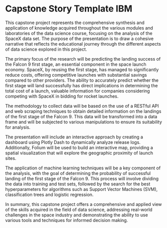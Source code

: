 # Capstone Story Template IBM

This capstone project represents the comprehensive synthesis and application of knowledge acquired throughout the various modules and laboratories of the data science course, focusing on the analysis of the SpaceX data set. The purpose of the presentation is to draw a cohesive narrative that reflects the educational journey through the different aspects of data science explored in this project.

The primary focus of the research will be predicting the landing success of the Falcon 9 first stage, an essential component in the space launch economy. SpaceX, by reusing the first stage, has managed to significantly reduce costs, offering competitive launches with substantial savings compared to other providers. The ability to accurately predict whether the first stage will land successfully has direct implications in determining the total cost of a launch, valuable information for companies considering competing with SpaceX in bidding for rocket launches.

The methodology to collect data will be based on the use of a RESTful API and web scraping techniques to obtain detailed information on the landings of the first stage of the Falcon 9. This data will be transformed into a data frame and will be subjected to various manipulations to ensure its suitability for analysis.

The presentation will include an interactive approach by creating a dashboard using Plotly Dash to dynamically analyze release logs. Additionally, Folium will be used to build an interactive map, providing a spatial visualization that will explore the geographic proximity of launch sites.

The application of machine learning techniques will be a key component of the analysis, with the goal of determining the probability of successful landing of the first stage of the Falcon 9. This process will involve dividing the data into training and test sets, followed by the search for the best hyperparameters for algorithms such as Support Vector Machines (SVM), classification trees and logistic regression.

In summary, this capstone project offers a comprehensive and applied view of the skills acquired in the field of data science, addressing real-world challenges in the space industry and demonstrating the ability to use various tools and techniques for informed decision making.
